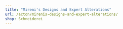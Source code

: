 ```yaml
---
title: "Mireni's Designs and Expert Alterations"
url: /acton/mirenis-designs-and-expert-alterations/
shop: Schneiderei
---
```

